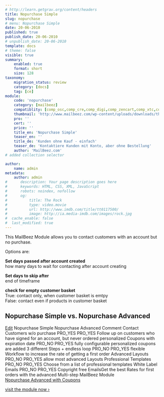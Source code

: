 ```yaml
---
# http://learn.getgrav.org/content/headers
title: Nopurchase Simple
slug: nopurchase
# menu: Nopurchase Simple
date: 20-06-2010
published: true
publish_date: 20-06-2010
# unpublish_date: 20-06-2010
template: docs
# theme: false
visible: true
summary:
    enabled: true
    format: short
    size: 128
taxonomy:
    migration_status: review
    category: [docs]
    tag: [ce]
module:
    code: 'nopurchase'
    category: [mailbeez]
    compatiblity: [comp_osc,comp_cre,comp_digi,comp_zencart,comp_xtc,comp_gambio]
    thumbnail: 'http://www.mailbeez.com/wp-content/uploads/downloads/thumbnails/2011/10/icon_327.png'
    pro: ''
    cert: ''
    price: ''
    title_en: 'Nopurchase Simple'
    teaser_en: ''
    title_de: 'Kunden ohne Kauf - einfach'
    teaser_de: 'Kontaktiere Kunden mit Konto, aber ohne Bestellung'
    author: 'MailBeez.com'
# added collection selector

author:
    name: admin
metadata:
    author: admin
#      description: Your page description goes here
#      keywords: HTML, CSS, XML, JavaScript
#      robots: noindex, nofollow
#      og:
#          title: The Rock
#          type: video.movie
#          url: http://www.imdb.com/title/tt0117500/
#          image: http://ia.media-imdb.com/images/rock.jpg
#  cache_enable: false
#  last_modified: true
---
```


This MailBeez Module allows you to contact customers with an account but no purchase.

Options are:

**Set days passed after account created**  
 how many days to wait for contacting after account creating

**Set days to skip after**  
 end of timeframe

**check for empty customer basket**  
 True: contact only, when customer basket is emtpy  
 False: contact even if products in customer basket

## Nopurchase Simple vs. Nopurchase Advanced

  [Edit](http://localhost/wordpress_mailbeez_EOL/wp-admin/tools.php?page=wp-table-reloaded&action=edit&table_id=6 "Edit")  Nopurchase Simple Nopurchase Advanced Comment Contact Customers w/o purchase PRO\_YES PRO\_YES Follow up on customers who have signed for an account, but never ordered personalized Coupons with expiration date PRO\_NO PRO\_YES fully configurable personalized coupons are added 3 different Steps + endless loop PRO\_NO PRO\_YES flexible Workflow to increase the rate of getting a first order Advanced Layouts PRO\_NO PRO\_YES allow most advanced Layouts Professional Templates PRO\_NO PRO\_YES Choose from a list of professional templates White Label Emails PRO\_NO PRO\_YES Copyright free EmailsGet the best Rates for first orders with the advanced Multi-step MailBeez Module  
[Nopurchase Advanced with Coupons](/documentation/mailbeez/nopurchase_advanced/ "Nopurchase Advanced")

[visit the module now ›](/documentation/mailbeez/nopurchase_advanced/ "nopurchase Advanced")
